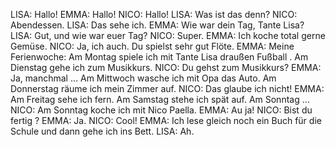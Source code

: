 LISA:
Hallo!
EMMA:
Hallo!
NICO:
Hallo!
LISA:
Was ist das denn?
NICO:
Abendessen.
LISA:
Das sehe ich.
EMMA:
Wie war dein Tag, Tante Lisa?
LISA:
Gut, und wie war euer Tag?
NICO:
Super.
EMMA:
Ich koche total gerne Gemüse.
NICO:
Ja, ich auch. Du spielst sehr gut Flöte.
EMMA:
Meine Ferienwoche: Am Montag spiele ich mit Tante Lisa draußen Fußball . Am Dienstag gehe ich zum Musikkurs.
NICO:
Du gehst zum Musikkurs?
EMMA: 
Ja, manchmal … Am Mittwoch wasche ich mit Opa das Auto. Am Donnerstag räume ich mein Zimmer auf.
NICO:
Das glaube ich nicht!
EMMA:
Am Freitag sehe ich fern. Am Samstag stehe ich spät auf. Am Sonntag …
NICO:
Am Sonntag koche ich mit Nico Paella.
EMMA:
Au ja!
NICO:
Bist du fertig ?
EMMA:
Ja.
NICO:
Cool!
EMMA:
Ich lese gleich noch ein Buch für die Schule und dann gehe ich ins Bett.
LISA:
Ah.
